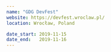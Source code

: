 ```yaml
---
name: "GDG DevFest"
website: https://devfest.wroclaw.pl/
location: Wrocław, Poland

date_start: 2019-11-15
date_end:   2019-11-16
---
```

